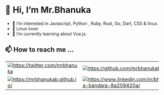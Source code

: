 
# 👋 Hi, I’m Mr.Bhanuka
- 👀 I’m interested in Javascript, Python , Ruby, Rust, Go, Dart, CSS &  linux.
- 🐧 Linux lover
- 🌱 I’m currently learning about Vue.js.

  
 ## 📫 How to reach me ...   
<table boder="0">
  <tr>
        <td>
      <a href="https://twitter.com/mrbhanuka" target="blank"><img align="center" src="https://img.icons8.com/bubbles/50/twitter-circled.png" alt="https://twitter.com/mrbhanuka"/>
      </a>
    </td>
        <td>
      <a href="https://github.com/mrbhanukab" target="blank"><img align="center" src="https://img.icons8.com/bubbles/50/000000/github.png" alt="https://github.com/mrbhanukab"/>
      </a>
    </td>
            <td>
      <a href="https://stackoverflow.com/users/16230406/mr-bhanuka" target="blank"><img align="center" src="https://img.icons8.com/fluency/48/000000/stackoverflow.png" alt="https://stackoverflow.com/users/16230406/mr-bhanuka"/>
      </a>
    </td>
    <td>
      <a href="https://codepen.io/bhanuka-bandara" target="blank"><img align="center" src="https://img.icons8.com/color/48/000000/codepen.png" alt="https://codepen.io/bhanuka-bandara"/>
      </a>
    </td>
  </tr>
  <tr>
            <td>
      <a href="https://mrbhanukab.github.io/" target="blank"><img align="center" src="https://img.icons8.com/bubbles/50/000000/domain.png" alt="https://mrbhanukab.github.io/"/>
      </a>
    </td>
                    <td>
      <a href="https://www.linkedin.com/in/bhanuka-bandara-8a209420a/" target="blank"><img align="center" src="https://img.icons8.com/bubbles/50/000000/linkedin.png" alt="https://www.linkedin.com/in/bhanuka-bandara-8a209420a/"/>
      </a>
    </td>
                        <td>
      <a href="https://wa.me/94767733492" target="blank"><img align="center" src="https://img.icons8.com/bubbles/50/000000/whatsapp.png" alt="https://wa.me/9476773349"/>
      </a>
    </td>
    <td>
      <a href="https://t.me/mrbhanuka" target="blank"><img align="center" src="https://img.icons8.com/bubbles/50/000000/telegram-app.png" alt="https://t.me/mrbhanuka"/>
      </a>
    </td>
  </tr>
</table>

